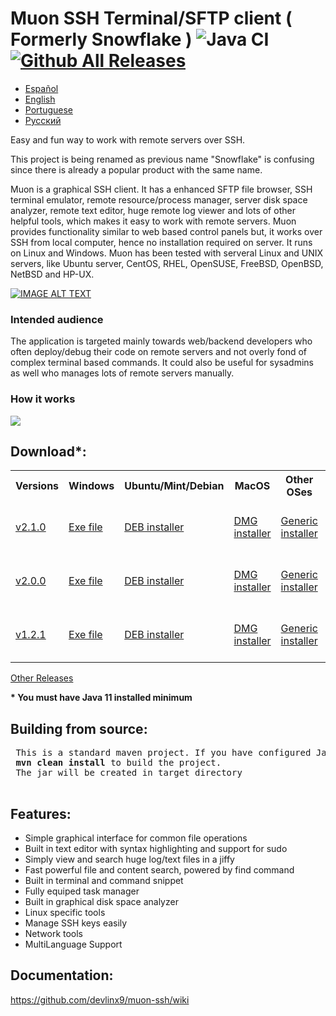 # Muon SSH Terminal/SFTP client ( Formerly Snowflake ) ![Java CI](https://github.com/subhra74/snowflake/workflows/Java%20CI/badge.svg?branch=master) [![Github All Releases](https://img.shields.io/github/downloads/subhra74/snowflake/total.svg)]()

- <a href="https://github.com/devlinx9/muon-ssh/blob/master/README_es.md">Español</a>
- <a href="https://github.com/devlinx9/muon-ssh/blob/master/README.md">English</a>
- <a href="https://github.com/devlinx9/muon-ssh/blob/master/README_pt.md">Portuguese</a>
- <a href="https://github.com/devlinx9/muon-ssh/blob/master/README_ru.md">Pусский</a>

Easy and fun way to work with remote servers over SSH.

This project is being renamed as previous name "Snowflake" is confusing since there is already a popular product with the same name.


Muon is a graphical SSH client. It has a enhanced SFTP file browser, SSH terminal emulator, remote resource/process manager, server disk space analyzer, remote text editor, huge remote log viewer and lots of other helpful tools, which makes it easy to work with remote servers. Muon provides functionality similar to web based control panels but, it works over SSH from local computer, hence no installation required on server. It runs on Linux and Windows.
Muon has been tested with serveral Linux and UNIX servers, like Ubuntu server, CentOS, RHEL, OpenSUSE, FreeBSD, OpenBSD, NetBSD and HP-UX.



[![IMAGE ALT TEXT](https://raw.githubusercontent.com/subhra74/snowflake-screenshots/master/Capture32.PNG)](https://youtu.be/G2qHZ2NodeM "View on YouTube")

<h3>Intended audience</h3>
<p>The application is targeted mainly towards web/backend developers who often deploy/debug their code on remote servers and not overly fond of complex terminal based commands. It could also be useful for sysadmins as well who manages lots of remote servers manually.
</p>

<h3>How it works</h3>
<div>
  <img src="https://github.com/subhra74/snowflake-screenshots/raw/master/arch-overview2.png">
</div>

<h2>Download*:</h2>

<table>
  <tr>
    <th>Versions</th>
    <th>Windows</th>
    <th>Ubuntu/Mint/Debian</th>
    <th>MacOS</th>
    <th>Other OSes</th>
    <th>Portable</th>
  </tr>
  <tr>
    <td>
      <a href="https://github.com/devlinx9/muon-ssh/releases/download/v2.1.0/muonssh_2.1.0.deb">v2.1.0</a>
    </td>
    <td>
      <a href="https://github.com/devlinx9/muon-ssh/releases/download/v2.1.0/muonssh_2.1.0.exe">Exe file</a>
    </td>
    <td>
      <a href="https://github.com/devlinx9/muon-ssh/releases/download/v2.1.0/muonssh_2.1.0.deb">DEB installer</a>
    </td>
    <td>
      <a href="https://github.com/devlinx9/muon-ssh/releases/download/v2.1.0/muonssh_2.1.0.dmg">DMG installer</a>
    </td>
    <td>
      <a href="https://github.com/devlinx9/muon-ssh/releases/download/v2.1.0/muonssh_2.1.0.jar">Generic installer</a>
    </td>
    <td>
      <a href="https://github.com/devlinx9/muon-ssh/releases/download/v2.1.0/muonssh_2.1.0.jar">Portable JAR (Java 11)</a>
    </td>
  </tr>
  <tr>
    <td>
      <a href="https://github.com/devlinx9/muon-ssh/releases/download/v2.0.0/muonssh_2.0.0.deb">v2.0.0</a>
    </td>
    <td>
      <a href="https://github.com/devlinx9/muon-ssh/releases/download/v2.0.0/muonssh_2.0.0.exe">Exe file</a>
    </td>
    <td>
      <a href="https://github.com/devlinx9/muon-ssh/releases/download/v2.0.0/muonssh_2.0.0.deb">DEB installer</a>
    </td>
    <td>
      <a href="https://github.com/devlinx9/muon-ssh/releases/download/v2.0.0/muonssh_2.0.0.dmg">DMG installer</a>
    </td>
    <td>
      <a href="https://github.com/devlinx9/muon-ssh/releases/download/v2.0.0/muonssh_2.0.0.jar">Generic installer</a>
    </td>
    <td>
      <a href="https://github.com/devlinx9/muon-ssh/releases/download/v2.0.0/muonssh_2.0.0.jar">Portable JAR (Java 11)</a>
    </td>
  </tr>
  <tr>
    <td>
      <a href="https://github.com/devlinx9/muon-ssh/releases/download/v1.2.1/muon_1.2.1.deb">v1.2.1</a>
    </td>
    <td>
      <a href="https://github.com/devlinx9/muon-ssh/releases/download/v1.2.1/muon_1.2.1.exe">Exe file</a>
    </td>
    <td>
      <a href="https://github.com/devlinx9/muon-ssh/releases/download/v1.2.1/muon_1.2.1.deb">DEB installer</a>
    </td>
    <td>
      <a href="https://github.com/devlinx9/muon-ssh/releases/download/v1.2.1/muon_1.2.1.dmg">DMG installer</a>
    </td>
    <td>
      <a href="https://github.com/devlinx9/muon-ssh/releases/download/v1.2.1/muon_1.2.1.jar">Generic installer</a>
    </td>   
    <td>
      <a href="https://github.com/devlinx9/muon-ssh/releases/download/v1.2.1/muon_1.2.1.jar">Portable JAR (Java 11)</a>
    </td>
  </tr>
</table>

<p>
<a href="https://github.com/devlinx9/muon-ssh/releases">Other Releases</a>
</p>

<p>
<b>* You must have Java 11 installed minimum</b>
</p>


<h2>Building from source:</h2>
<pre> This is a standard maven project. If you have configured Java and Maven use: 
 <b>mvn clean install</b> to build the project.
 The jar will be created in target directory
 </pre>

<h2>Features:</h2>

<ul>
  <li>Simple graphical interface for common file operations</li>
  <li>Built in text editor with syntax highlighting and support for sudo</li>
  <li>Simply view and search huge log/text files in a jiffy</li>
  <li>Fast powerful file and content search, powered by find command</li>
  <li>Built in terminal and command snippet</li>
  <li>Fully equiped task manager</li>
  <li>Built in graphical disk space analyzer</li>
  <li>Linux specific tools</li>
  <li>Manage SSH keys easily</li>
  <li>Network tools</li>
  <li>MultiLanguage Support</li>
</ul>



<h2>Documentation:</h2>

<p>
  <a href="https://github.com/devlinx9/muon-ssh/wiki">
    https://github.com/devlinx9/muon-ssh/wiki
  </a>
</p>

